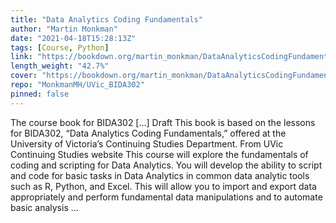 ```yaml
---
title: "Data Analytics Coding Fundamentals"
author: "Martin Monkman"
date: "2021-04-18T15:28:13Z"
tags: [Course, Python]
link: "https://bookdown.org/martin_monkman/DataAnalyticsCodingFundamentals/"
length_weight: "42.7%"
cover: "https://bookdown.org/martin_monkman/DataAnalyticsCodingFundamentals/BIDA302_hex_400.jpg"
repo: "MonkmanMH/UVic_BIDA302"
pinned: false
---
```


The course book for BIDA302 [...] Draft This book is based on the lessons for BIDA302, “Data Analytics Coding Fundamentals,” offered at the University of Victoria’s Continuing Studies Department. From UVic Continuing Studies website This course will explore the fundamentals of coding and scripting for Data Analytics. You will develop the ability to script and code for basic tasks in Data Analytics in common data analytic tools such as R, Python, and Excel. This will allow you to import and export data appropriately and perform fundamental data manipulations and to automate basic analysis ...
